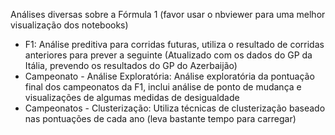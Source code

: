 Análises diversas sobre a Fórmula 1 (favor usar o nbviewer para uma melhor visualização dos notebooks)

<ul>
  <li>F1: Análise preditiva para corridas futuras, utiliza o resultado de corridas anteriores para prever a seguinte (Atualizado com os dados do GP da Itália, prevendo os resultados do GP do Azerbaijão)</li>
  <li>Campeonato - Análise Exploratória: Análise exploratória da pontuação final dos campeonatos da F1, inclui análise de ponto de mudança e visualizações de algumas medidas de desigualdade</li>
  <li>Campeonatos - Clusterização: Utiliza técnicas de clusterização baseado nas pontuações de cada ano (leva bastante tempo para carregar)</li>
</ul>
